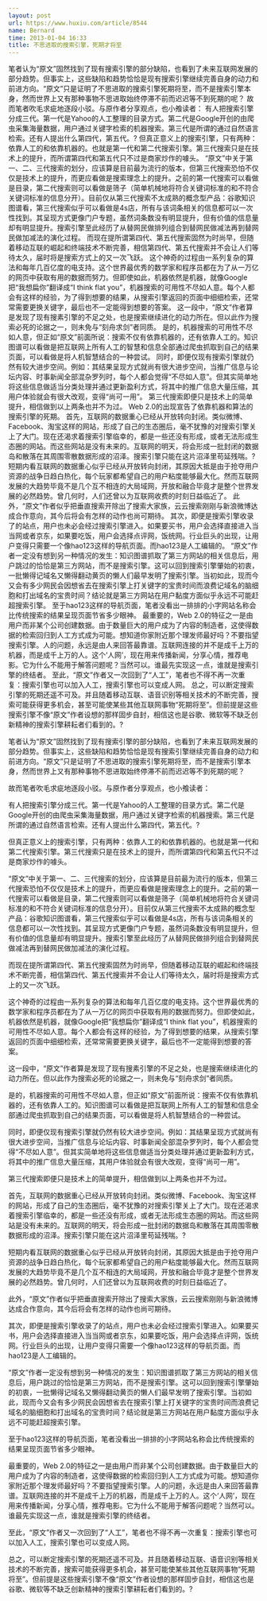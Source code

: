 ```yaml
---
layout: post
url: https://www.huxiu.com/article/8544
name: Bernard
time: 2013-01-04 16:33
title: 不思进取的搜索引擎，死期才将至
---
```

笔者认为“原文”固然找到了现有搜索引擎的部分缺陷，也看到了未来互联网发展的部分趋势。但事实上，这些缺陷和趋势恰恰是现有搜索引擎继续完善自身的动力和前进方向。“原文”只是证明了不思进取的搜索引擎死期将至，而不是搜索引擎本身，然而世界上又有那种事物不思进取始终停滞不前而迟迟等不到死期的呢？ 故而笔者吹毛求疵地逐段小驳。与原作者分享观点，也小飧读者： 有人把搜索引擎分成三代。第一代是Yahoo的人工整理的目录方式。第二代是Google开创的由爬虫采集海量数据，用户通过关键字检索的机器搜索。第三代是所谓的通过自然语言检索。还有人提出什么第四代，第五代。? 但真正意义上的搜索引擎，只有两种：依靠人工的和依靠机器的。也就是第一代和第二代搜索引擎。第三代搜索只是在技术上的提升，而所谓第四代和第五代只不过是商家炒作的噱头。 “原文”中关于第一、二、三代搜索的划分，应该算是目前最为流行的版本，但第三代搜索恐怕不仅仅是技术上的提升，而更应看做是搜索理念上的提升。之前的第一代搜索可以看做是目录，第二代搜索则可以看做是筛子（简单机械地将符合关键词标准的和不符合关键词标准的信息分开）。目前仅从第三代搜索不太成熟的概念型产品：谷歌知识图谱看，第三代搜索似乎可以看做是4s店，所有与该词条相关的信息都可以一次性找到。其呈现方式更像门户专题，虽然词条数没有明显提升，但有价值的信息量却有明显提升。搜索引擎至此经历了从替网民做排列组合到替网民做减法再到替网民做加减法的演化过程。 而现在提所谓第四代、第五代搜索固然为时尚早，但随着移动互联的崛起和终端技术不断完善，相信第四代、第五代搜索并不会让人们等待太久，届时将是搜索方式上的又一次飞跃。 这个神奇的过程由一系列复杂的算法和每年几百亿度的电支持。这个世界最优秀的数学家和程序员都在为了从一万亿的网页中获取有用的数据而努力。但即使如此，机器依然是机器，就像Google把“我想扁你”翻译成“I think flat you”，机器搜索的可用性不尽如人意。每个人都会有这样的经验，为了得到想要的结果，从搜索引擎返回的页面中细细检索，还常常需要更换关键字，最后也不一定能得到想要的答案。 这一段中，“原文”作者算是发现了现有搜素引擎的不足之处，也是搜索继续进化的动力所在。但以此作为搜索必死的论据之一，则未免与“刻舟求剑”者同质。 是的，机器搜索的可用性不尽如人意，但正如“原文”前面所说：搜索不仅有依靠机器的，还有依靠人工的。知识图谱可以看做是把互联网上所有人工的智慧和信息全部通过爬虫抓取到自己的结果页面，可以看做是将人机智慧结合的一种尝试。 同时，即便仅现有搜索引擎就仍然有较大进步空间。例如：其结果呈现方式就尚有很大进步空间，当推广信息与论坛内容、时事新闻全部混杂罗列时，每个人都会觉得“不尽如人意”。但其实简单地将这些信息做适当分类处理并通过更新盈利方式，将其中的推广信息大量压缩，其用户体验就会有很大改观，变得“尚可一用”。 第三代搜索即便只是技术上的简单提升，相信做到以上两条也并不为过。 Web 2.0的出现宣告了依靠机器和算法的搜索引擎的死期。 首先，互联网的数据重心已经从开放转向封闭。类似微博、Facebook、淘宝这样的网站，形成了自己的生态圈后，毫不犹豫的对搜索引擎关上了大门。现在还渴求着搜索引擎临幸的，都是一些还没有形成，或者无法形成生态圈的网站。而这些网站是没有未来的。互联网的明天，将会形成一批封闭的数据岛和散落在其周围零散数据形成的沼泽。搜索引擎只能在这片沼泽里苟延残喘。? 短期内看互联网的数据重心似乎已经从开放转向封闭，其原因大抵是由于抢夺用户资源的战争日趋白热化，每个玩家都希望自己的用户粘度能够最大化。然而互联网发展的大趋势毕竟不是几个互不相连的大局域网，开放和融合毕竟才是整个世界发展的必然趋势。曾几何时，人们还曾以为互联网收费的时刻日益临近了。 此外，“原文”作者似乎把垂直搜索开除出了搜索大家族，云云搜索刚刚与新浪微博达成合作意向，其今后将会有怎样的动作也尚可期待。 其次，即便是搜索引擎收录了的站点，用户也未必会经过搜索引擎进入。如果要买书，用户会选择直接进入当当网或者京东，如果要吃饭，用户会选择点评网，饭统网。行业巨头的出现，让用户变得只需要一个像hao123这样的导航页面。而hao123是人工编辑的。 “原文”作者一定没有想到另一种情况的发生：知识图谱抓取了第三方网站的相关信息后，用户跳过的恰恰是第三方网站，而不是搜索引擎。这可以回到搜索引擎肇始的初衷，一批懒得记域名又懒得翻动黄页的懒人们最早发明了搜索引擎。当初如此，现而今又会有多少网民会因想省去在搜索引擎上打关键字的宝贵时间而浪费记域名的脑细胞和打出域名的宝贵时间？结论就是第三方网站在用户黏度方面似乎永远不可能赶超搜索引擎。 至于hao123这样的导航页面，笔者没看出一排排的小字网站名称会比传统搜索的结果呈现页面节省多少眼神。 最重要的，Web 2.0的特征之一是由用户而非某个公司创建数据。由于数量巨大的用户成为了内容的制造者，这使得数据的检索回归到人工方式成为可能。想知道你家附近那个理发师最好吗？不要指望搜索引擎。人的问题，永远是由人来回答最靠谱。互联网连接的并不是成千上万的机器，而是成千上万的人。这个‘人网’，现在用来传播新闻，分享心情，推荐电影。它为什么不能用于解答问题呢？当然可以。谁最先实现这一点，谁就是搜索引擎的终结者。 至此，“原文”作者又一次回到了“人工”，笔者也不得不再一次重复：搜索引擎也可以加入人工，搜索引擎也可以变成人网。 总之，可以断定搜索引擎的死期还遥不可及。并且随着移动互联、语音识别等相关技术的不断完善，搜索可能获得更多机会，甚至可能使某些其他互联网事物“死期将至”。但前提是这些搜索引擎不像“原文”作者设想的那样固步自封，相信这也是谷歌、微软等不缺乏创新精神的搜索引擎耕耘者们看到的。?

笔者认为“原文”固然找到了现有搜索引擎的部分缺陷，也看到了未来互联网发展的部分趋势。但事实上，这些缺陷和趋势恰恰是现有搜索引擎继续完善自身的动力和前进方向。“原文”只是证明了不思进取的搜索引擎死期将至，而不是搜索引擎本身，然而世界上又有那种事物不思进取始终停滞不前而迟迟等不到死期的呢？

故而笔者吹毛求疵地逐段小驳。与原作者分享观点，也小飧读者：

有人把搜索引擎分成三代。第一代是Yahoo的人工整理的目录方式。第二代是Google开创的由爬虫采集海量数据，用户通过关键字检索的机器搜索。第三代是所谓的通过自然语言检索。还有人提出什么第四代，第五代。?

但真正意义上的搜索引擎，只有两种：依靠人工的和依靠机器的。也就是第一代和第二代搜索引擎。第三代搜索只是在技术上的提升，而所谓第四代和第五代只不过是商家炒作的噱头。

“原文”中关于第一、二、三代搜索的划分，应该算是目前最为流行的版本，但第三代搜索恐怕不仅仅是技术上的提升，而更应看做是搜索理念上的提升。之前的第一代搜索可以看做是目录，第二代搜索则可以看做是筛子（简单机械地将符合关键词标准的和不符合关键词标准的信息分开）。目前仅从第三代搜索不太成熟的概念型产品：谷歌知识图谱看，第三代搜索似乎可以看做是4s店，所有与该词条相关的信息都可以一次性找到。其呈现方式更像门户专题，虽然词条数没有明显提升，但有价值的信息量却有明显提升。搜索引擎至此经历了从替网民做排列组合到替网民做减法再到替网民做加减法的演化过程。

而现在提所谓第四代、第五代搜索固然为时尚早，但随着移动互联的崛起和终端技术不断完善，相信第四代、第五代搜索并不会让人们等待太久，届时将是搜索方式上的又一次飞跃。

这个神奇的过程由一系列复杂的算法和每年几百亿度的电支持。这个世界最优秀的数学家和程序员都在为了从一万亿的网页中获取有用的数据而努力。但即使如此，机器依然是机器，就像Google把“我想扁你”翻译成“I think flat you”，机器搜索的可用性不尽如人意。每个人都会有这样的经验，为了得到想要的结果，从搜索引擎返回的页面中细细检索，还常常需要更换关键字，最后也不一定能得到想要的答案。

这一段中，“原文”作者算是发现了现有搜素引擎的不足之处，也是搜索继续进化的动力所在。但以此作为搜索必死的论据之一，则未免与“刻舟求剑”者同质。

是的，机器搜索的可用性不尽如人意，但正如“原文”前面所说：搜索不仅有依靠机器的，还有依靠人工的。知识图谱可以看做是把互联网上所有人工的智慧和信息全部通过爬虫抓取到自己的结果页面，可以看做是将人机智慧结合的一种尝试。

同时，即便仅现有搜索引擎就仍然有较大进步空间。例如：其结果呈现方式就尚有很大进步空间，当推广信息与论坛内容、时事新闻全部混杂罗列时，每个人都会觉得“不尽如人意”。但其实简单地将这些信息做适当分类处理并通过更新盈利方式，将其中的推广信息大量压缩，其用户体验就会有很大改观，变得“尚可一用”。

第三代搜索即便只是技术上的简单提升，相信做到以上两条也并不为过。

首先，互联网的数据重心已经从开放转向封闭。类似微博、Facebook、淘宝这样的网站，形成了自己的生态圈后，毫不犹豫的对搜索引擎关上了大门。现在还渴求着搜索引擎临幸的，都是一些还没有形成，或者无法形成生态圈的网站。而这些网站是没有未来的。互联网的明天，将会形成一批封闭的数据岛和散落在其周围零散数据形成的沼泽。搜索引擎只能在这片沼泽里苟延残喘。?

短期内看互联网的数据重心似乎已经从开放转向封闭，其原因大抵是由于抢夺用户资源的战争日趋白热化，每个玩家都希望自己的用户粘度能够最大化。然而互联网发展的大趋势毕竟不是几个互不相连的大局域网，开放和融合毕竟才是整个世界发展的必然趋势。曾几何时，人们还曾以为互联网收费的时刻日益临近了。

此外，“原文”作者似乎把垂直搜索开除出了搜索大家族，云云搜索刚刚与新浪微博达成合作意向，其今后将会有怎样的动作也尚可期待。

其次，即便是搜索引擎收录了的站点，用户也未必会经过搜索引擎进入。如果要买书，用户会选择直接进入当当网或者京东，如果要吃饭，用户会选择点评网，饭统网。行业巨头的出现，让用户变得只需要一个像hao123这样的导航页面。而hao123是人工编辑的。

“原文”作者一定没有想到另一种情况的发生：知识图谱抓取了第三方网站的相关信息后，用户跳过的恰恰是第三方网站，而不是搜索引擎。这可以回到搜索引擎肇始的初衷，一批懒得记域名又懒得翻动黄页的懒人们最早发明了搜索引擎。当初如此，现而今又会有多少网民会因想省去在搜索引擎上打关键字的宝贵时间而浪费记域名的脑细胞和打出域名的宝贵时间？结论就是第三方网站在用户黏度方面似乎永远不可能赶超搜索引擎。

至于hao123这样的导航页面，笔者没看出一排排的小字网站名称会比传统搜索的结果呈现页面节省多少眼神。

最重要的，Web 2.0的特征之一是由用户而非某个公司创建数据。由于数量巨大的用户成为了内容的制造者，这使得数据的检索回归到人工方式成为可能。想知道你家附近那个理发师最好吗？不要指望搜索引擎。人的问题，永远是由人来回答最靠谱。互联网连接的并不是成千上万的机器，而是成千上万的人。这个‘人网’，现在用来传播新闻，分享心情，推荐电影。它为什么不能用于解答问题呢？当然可以。谁最先实现这一点，谁就是搜索引擎的终结者。

至此，“原文”作者又一次回到了“人工”，笔者也不得不再一次重复：搜索引擎也可以加入人工，搜索引擎也可以变成人网。

总之，可以断定搜索引擎的死期还遥不可及。并且随着移动互联、语音识别等相关技术的不断完善，搜索可能获得更多机会，甚至可能使某些其他互联网事物“死期将至”。但前提是这些搜索引擎不像“原文”作者设想的那样固步自封，相信这也是谷歌、微软等不缺乏创新精神的搜索引擎耕耘者们看到的。?

